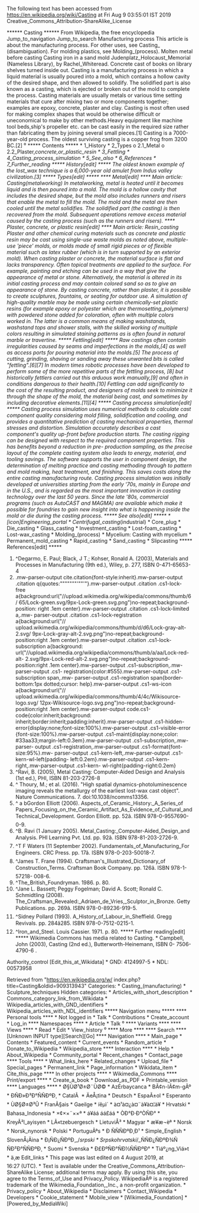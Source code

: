 The following text has been accessed from https://en.wikipedia.org/wiki/Casting at Fri Aug 9 03:55:01 IST 2019
Creative_Commons_Attribution-ShareAlike_License





















****** Casting ******
From Wikipedia, the free encyclopedia
Jump_to_navigation Jump_to_search
Manufacturing process
This article is about the manufacturing process. For other uses, see Casting_
(disambiguation).
For molding plastics, see Molding_(process).
Molten metal before casting
Casting iron in a sand mold
Judenplatz_Holocaust_Memorial (Nameless Library), by Rachel_Whiteread. Concrete
cast of books on library shelves turned inside out.
Casting is a manufacturing process in which a liquid material is usually poured
into a mold, which contains a hollow cavity of the desired shape, and then
allowed to solidify. The solidified part is also known as a casting, which is
ejected or broken out of the mold to complete the process. Casting materials
are usually metals or various time setting materials that cure after mixing two
or more components together; examples are epoxy, concrete, plaster and clay.
Casting is most often used for making complex shapes that would be otherwise
difficult or uneconomical to make by other methods.Heavy equipment like machine
tool beds,ship's propeller etc. can be cast easily in the required size rather
than fabricating them by joining several small pieces.[1]
Casting is a 7000-year-old process. The oldest surviving casting is a copper
frog from 3200 BC.[2]
⁰
***** Contents *****
    * 1_History
    * 2_Types
          o 2.1_Metal
          o 2.2_Plaster,_concrete,_or_plastic_resin
    * 3_Fettling
    * 4_Casting_process_simulation
    * 5_See_also
    * 6_References
    * 7_Further_reading
***** History[edit] *****
The oldest known example of the lost_wax technique is a 6,000-year old amulet
from Indus valley civilization.[3]
***** Types[edit] *****
**** Metal[edit] ****
Main article: Casting_(metalworking)
In metalworking, metal is heated until it becomes liquid and is then poured
into a mold. The mold is a hollow cavity that includes the desired shape, but
the mold also includes runners and risers that enable the metal to fill the
mold. The mold and the metal are then cooled until the metal solidifies. The
solidified part (the casting) is then recovered from the mold. Subsequent
operations remove excess material caused by the casting process (such as the
runners and risers).
**** Plaster, concrete, or plastic resin[edit] ****
Main article: Resin_casting
Plaster and other chemical curing materials such as concrete and plastic resin
may be cast using single-use waste molds as noted above, multiple-use 'piece'
molds, or molds made of small rigid pieces or of flexible material such as
latex rubber (which is in turn supported by an exterior mold). When casting
plaster or concrete, the material surface is flat and lacks transparency. Often
topical treatments are applied to the surface. For example, painting and
etching can be used in a way that give the appearance of metal or stone.
Alternatively, the material is altered in its initial casting process and may
contain colored sand so as to give an appearance of stone. By casting concrete,
rather than plaster, it is possible to create sculptures, fountains, or seating
for outdoor use. A simulation of high-quality marble may be made using certain
chemically-set plastic resins (for example epoxy or polyester which are
thermosetting_polymers) with powdered stone added for coloration, often with
multiple colors worked in. The latter is a common means of making washstands,
washstand tops and shower stalls, with the skilled working of multiple colors
resulting in simulated staining patterns as is often found in natural marble or
travertine.
***** Fettling[edit] *****
Raw castings often contain irregularities caused by seams and imperfections in
the molds,[4] as well as access ports for pouring material into the molds.[5]
The process of cutting, grinding, shaving or sanding away these unwanted bits
is called "fettling".[6][7] In modern times robotic processes have been
developed to perform some of the more repetitive parts of the fettling process,
[8] but historically fettlers carried out this arduous work manually,[9] and
often in conditions dangerous to their health.[10]
Fettling can add significantly to the cost of the resulting product, and
designers of molds seek to minimize it through the shape of the mold, the
material being cast, and sometimes by including decorative elements.[11][4]
***** Casting process simulation[edit] *****
Casting process simulation uses numerical methods to calculate cast component
quality considering mold filling, solidification and cooling, and provides a
quantitative prediction of casting mechanical properties, thermal stresses and
distortion. Simulation accurately describes a cast component's quality up-front
before production starts. The casting rigging can be designed with respect to
the required component properties. This has benefits beyond a reduction in pre-
production sampling, as the precise layout of the complete casting system also
leads to energy, material, and tooling savings.
The software supports the user in component design, the determination of
melting practice and casting methoding through to pattern and mold making, heat
treatment, and finishing. This saves costs along the entire casting
manufacturing route.
Casting process simulation was initially developed at universities starting
from the early '70s, mainly in Europe and in the U.S., and is regarded as the
most important innovation in casting technology over the last 50 years. Since
the late '80s, commercial programs (such as AutoCAST and MAGMA) are available
which make it possible for foundries to gain new insight into what is happening
inside the mold or die during the casting process.
***** See also[edit] *****
    * [icon]Engineering_portal
    * Centrifugal_casting_(industrial)
    * Core_plug
    * Die_casting
    * Glass_casting
    * Investment_casting
    * Lost-foam_casting
    * Lost-wax_casting
    * Molding_(process)
    * Mycelium: Casting with mycelium
    * Permanent_mold_casting
    * Rapid_casting
    * Sand_casting
    * Slipcasting
***** References[edit] *****
   1. ^Degarmo, E. Paul; Black, J T.; Kohser, Ronald A. (2003), Materials and
      Processes in Manufacturing (9th ed.), Wiley, p. 277, ISBN 0-471-65653-4
   2. .mw-parser-output cite.citation{font-style:inherit}.mw-parser-output
      .citation q{quotes:"\"""\"""'""'"}.mw-parser-output .citation .cs1-lock-
      free a{background:url("//upload.wikimedia.org/wikipedia/commons/thumb/6/
      65/Lock-green.svg/9px-Lock-green.svg.png")no-repeat;background-position:
      right .1em center}.mw-parser-output .citation .cs1-lock-limited a,.mw-
      parser-output .citation .cs1-lock-registration a{background:url("//
      upload.wikimedia.org/wikipedia/commons/thumb/d/d6/Lock-gray-alt-2.svg/
      9px-Lock-gray-alt-2.svg.png")no-repeat;background-position:right .1em
      center}.mw-parser-output .citation .cs1-lock-subscription a{background:
      url("//upload.wikimedia.org/wikipedia/commons/thumb/a/aa/Lock-red-alt-
      2.svg/9px-Lock-red-alt-2.svg.png")no-repeat;background-position:right
      .1em center}.mw-parser-output .cs1-subscription,.mw-parser-output .cs1-
      registration{color:#555}.mw-parser-output .cs1-subscription span,.mw-
      parser-output .cs1-registration span{border-bottom:1px dotted;cursor:
      help}.mw-parser-output .cs1-ws-icon a{background:url("//
      upload.wikimedia.org/wikipedia/commons/thumb/4/4c/Wikisource-logo.svg/
      12px-Wikisource-logo.svg.png")no-repeat;background-position:right .1em
      center}.mw-parser-output code.cs1-code{color:inherit;background:
      inherit;border:inherit;padding:inherit}.mw-parser-output .cs1-hidden-
      error{display:none;font-size:100%}.mw-parser-output .cs1-visible-error
      {font-size:100%}.mw-parser-output .cs1-maint{display:none;color:
      #33aa33;margin-left:0.3em}.mw-parser-output .cs1-subscription,.mw-parser-
      output .cs1-registration,.mw-parser-output .cs1-format{font-size:95%}.mw-
      parser-output .cs1-kern-left,.mw-parser-output .cs1-kern-wl-left{padding-
      left:0.2em}.mw-parser-output .cs1-kern-right,.mw-parser-output .cs1-kern-
      wl-right{padding-right:0.2em}
   3. ^Ravi, B. (2005), Metal Casting: Computer-Aided Design and Analysis (1st
      ed.), PHI, ISBN 81-203-2726-8
   4. ^ Thoury, M.; et al. (2016). "High spatial dynamics-photoluminescence
      imaging reveals the metallurgy of the earliest lost-wax cast object".
      Nature Communications. 7. doi:10.1038/ncomms13356.
   5. ^ a bGordon Elliott (2006). Aspects_of_Ceramic_History:_A_Series_of
      Papers_Focusing_on_the_Ceramic_Artifact_As_Evidence_of_Cultural_and
      Technical_Development. Gordon Elliott. pp. 52â. ISBN 978-0-9557690-0-9.
   6. ^B. Ravi (1 January 2005). Metal_Casting:_Computer-Aided_Design_and
      Analysis. PHI Learning Pvt. Ltd. pp. 92â. ISBN 978-81-203-2726-9.
   7. ^T F Waters (11 September 2002). Fundamentals_of_Manufacturing_For
      Engineers. CRC Press. pp. 17â. ISBN 978-0-203-50018-7.
   8. ^James T. Frane (1994). Craftsman's_Illustrated_Dictionary_of
      Construction_Terms. Craftsman Book Company. pp. 126â. ISBN 978-1-57218-
      008-6.
   9. ^The_British_Foundryman. 1986. p. 80.
  10. ^Jane L. Bassett; Peggy Fogelman; David A. Scott; Ronald C. Schmidtling
      (2008). The_Craftsman_Revealed:_Adriaen_de_Vries,_Sculptor_in_Bronze.
      Getty Publications. pp. 269â. ISBN 978-0-89236-919-5.
  11. ^Sidney Pollard (1993). A_History_of_Labour_in_Sheffield. Gregg Revivals.
      pp. 284â285. ISBN 978-0-7512-0215-1.
  12. ^Iron_and_Steel. Louis Cassier. 1971. p. 80.
***** Further reading[edit] *****
 Wikimedia Commons has media related to Casting.
    * Campbell, John (2003), Casting (2nd ed.), Butterworth-Heinemann, ISBN 0-
      7506-4790-6
.

Authority_control [Edit_this_at_Wikidata]     * GND: 4124997-5
                                              * NDL: 00573958

Retrieved from "https://en.wikipedia.org/w/
index.php?title=Casting&oldid=909313943"
Categories:
    * Casting_(manufacturing)
    * Sculpture_techniques
Hidden categories:
    * Articles_with_short_description
    * Commons_category_link_from_Wikidata
    * Wikipedia_articles_with_GND_identifiers
    * Wikipedia_articles_with_NDL_identifiers
***** Navigation menu *****
**** Personal tools ****
    * Not logged in
    * Talk
    * Contributions
    * Create_account
    * Log_in
**** Namespaces ****
    * Article
    * Talk
⁰
**** Variants ****
**** Views ****
    * Read
    * Edit
    * View_history
⁰
**** More ****
**** Search ****
[Unknown INPUT type][Search][Go]
**** Navigation ****
    * Main_page
    * Contents
    * Featured_content
    * Current_events
    * Random_article
    * Donate_to_Wikipedia
    * Wikipedia_store
**** Interaction ****
    * Help
    * About_Wikipedia
    * Community_portal
    * Recent_changes
    * Contact_page
**** Tools ****
    * What_links_here
    * Related_changes
    * Upload_file
    * Special_pages
    * Permanent_link
    * Page_information
    * Wikidata_item
    * Cite_this_page
**** In other projects ****
    * Wikimedia_Commons
**** Print/export ****
    * Create_a_book
    * Download_as_PDF
    * Printable_version
**** Languages ****
    * Ø§ÙØ¹Ø±Ø¨ÙØ©
    * AzÉrbaycanca
    * BÃ¢n-lÃ¢m-gÃº
    * ÐÑÐ»Ð³Ð°ÑÑÐºÐ¸
    * CatalÃ 
    * ÄeÅ¡tina
    * Deutsch
    * EspaÃ±ol
    * Esperanto
    * ÙØ§Ø±Ø³Û
    * FranÃ§ais
    * Gaeilge
    * íêµ­ì´
    * à¤¹à¤¿à¤¨à¥à¤¦à¥
    * Hrvatski
    * Bahasa_Indonesia
    * ×¢××¨××ª
    * á¥áá áá£áá
    * ÒÐ°Ð·Ð°ÒÑÐ°
    * KreyÃ²l_ayisyen
    * LÃ«tzebuergesch
    * LietuviÅ³
    * Magyar
    * æ¥æ¬èª
    * Norsk
    * Norsk_nynorsk
    * Polski
    * PortuguÃªs
    * Ð ÑÑÑÐºÐ¸Ð¹
    * Simple_English
    * SlovenÅ¡Äina
    * Ð¡ÑÐ¿ÑÐºÐ¸_/_srpski
    * Srpskohrvatski_/_ÑÑÐ¿ÑÐºÐ¾ÑÑÐ²Ð°ÑÑÐºÐ¸
    * Suomi
    * Svenska
    * Ð£ÐºÑÐ°ÑÐ½ÑÑÐºÐ°
    * Tiáº¿ng_Viá»t
    * ä¸­æ
Edit_links
    * This page was last edited on 4 August 2019, at 16:27 (UTC).
    * Text is available under the Creative_Commons_Attribution-ShareAlike
      License; additional terms may apply. By using this site, you agree to the
      Terms_of_Use and Privacy_Policy. WikipediaÂ® is a registered trademark of
      the Wikimedia_Foundation,_Inc., a non-profit organization.
    * Privacy_policy
    * About_Wikipedia
    * Disclaimers
    * Contact_Wikipedia
    * Developers
    * Cookie_statement
    * Mobile_view
    * [Wikimedia_Foundation]
    * [Powered_by_MediaWiki]
